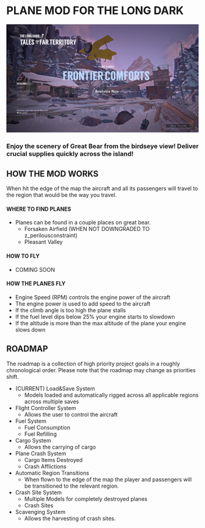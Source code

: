 ﻿# PLANE MOD FOR THE LONG DARK
![](Assets\Plane_V1_IG.png)
### Enjoy the scenery of Great Bear from the birdseye view! Deliver crucial supplies quickly across the island! 

## HOW THE MOD WORKS
When hit the edge of the map the aircraft and all 
its passengers will travel to the region that would be the way you travel.


#### WHERE TO FIND PLANES
- Planes can be found in a couple places on great bear.
    * Forsaken Airfield (WHEN NOT DOWNGRADED TO z_perilousconstraint)
    * Pleasant Valley

#### HOW TO FLY
- COMING SOON

#### HOW THE PLANES FLY
- Engine Speed (RPM) controls the engine power of the aircraft
- The engine power is used to add speed to the aircraft
- If the climb angle is too high the plane stalls
- If the fuel level dips below 25% your engine starts to slowdown
- If the altitude is more than the max altitude of the plane your engine slows down


## ROADMAP

The roadmap is a collection of high priority project goals in a roughly chronological order. Please note that the roadmap may change as priorities shift.

- (CURRENT) Load&Save System 
  - Models loaded and automatically rigged across all applicable regions across multiple saves
- Flight Controller System
  - Allows the user to control the aircraft
- Fuel System
  - Fuel Consumption
  - Fuel Refilling
- Cargo System
  - Allows the carrying of cargo
- Plane Crash System
  - Cargo Items Destroyed
  - Crash Afflictions
- Automatic Region Transitions
  - When flown to the edge of the map the player and passengers will be transitioned to the relevant region.
- Crash Site System
  - Multiple Models for completely destroyed planes
  - Crash Sites
- Scavenging System 
  - Allows the harvesting of crash sites.
